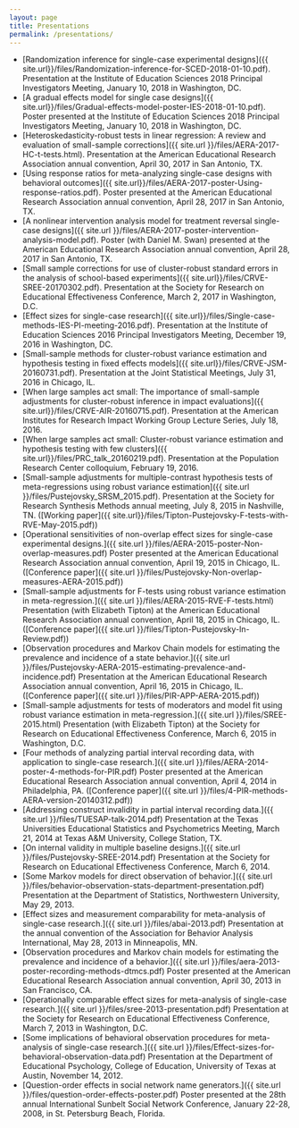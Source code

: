 ```yaml
---
layout: page
title: Presentations
permalink: /presentations/
---
```



* [Randomization inference for single-case experimental designs]({{ site.url}}/files/Randomization-inference-for-SCED-2018-01-10.pdf). Presentation at the Institute of Education Sciences 2018 Principal Investigators Meeting, January 10, 2018 in Washington, DC.
* [A gradual effects model for single case designs]({{ site.url}}/files/Gradual-effects-model-poster-IES-2018-01-10.pdf). Poster presented at the Institute of Education Sciences 2018 Principal Investigators Meeting, January 10, 2018 in Washington, DC.
* [Heteroskedasticity-robust tests in linear regression: A review and evaluation of small-sample corrections]({{ site.url }}/files/AERA-2017-HC-t-tests.html). Presentation at the American Educational Research Association annual convention, April 30, 2017 in San Antonio, TX.
* [Using response ratios for meta-analyzing single-case designs with behavioral outcomes]({{ site.url}}/files/AERA-2017-poster-Using-response-ratios.pdf). Poster presented at the American Educational Research Association annual convention, April 28, 2017 in San Antonio, TX. 
* [A nonlinear intervention analysis model for treatment reversal single-case designs]({{ site.url }}/files/AERA-2017-poster-intervention-analysis-model.pdf). Poster (with Daniel M. Swan) presented at the American Educational Research Association annual convention, April 28, 2017 in San Antonio, TX. 
* [Small sample corrections for use of cluster-robust standard errors in the analysis of school-based experiments]({{ site.url}}/files/CRVE-SREE-20170302.pdf). Presentation at the Society for Research on Educational Effectiveness Conference, March 2, 2017 in Washington, D.C.
* [Effect sizes for single-case research]({{ site.url}}/files/Single-case-methods-IES-PI-meeting-2016.pdf). Presentation at the Institute of Education Sciences 2016 Principal Investigators Meeting, December 19, 2016 in Washington, DC.
* [Small-sample methods for cluster-robust variance estimation and hypothesis testing in fixed effects models]({{ site.url}}/files/CRVE-JSM-20160731.pdf). Presentation at the Joint Statistical Meetings, July 31, 2016 in Chicago, IL.
* [When large samples act small: The importance of small-sample adjustments for cluster-robust inference in impact evaluations]({{ site.url}}/files/CRVE-AIR-20160715.pdf). Presentation at the American Institutes for Research Impact Working Group Lecture Series, July 18, 2016.
* [When large samples act small: Cluster-robust variance estimation and hypothesis testing with few clusters]({{ site.url}}/files/PRC_talk_20160219.pdf). Presentation at the Population Research Center colloquium, February 19, 2016.
* [Small-sample adjustments for multiple-contrast hypothesis tests of meta-regressions using robust variance estimation]({{ site.url }}/files/Pustejovsky_SRSM_2015.pdf). Presentation at the Society for Research Synthesis Methods annual meeting, July 8, 2015 in Nashville, TN. ([Working paper]({{ site.url}}/files/Tipton-Pustejovsky-F-tests-with-RVE-May-2015.pdf))
* [Operational sensitivities of non-overlap effect sizes for single-case experimental designs.]({{ site.url }}/files/AERA-2015-poster-Non-overlap-measures.pdf) Poster presented at the American Educational Research Association annual convention, April 19, 2015 in Chicago, IL. ([Conference paper]({{ site.url }}/files/Pustejovsky-Non-overlap-measures-AERA-2015.pdf))
* [Small-sample adjustments for F-tests using robust variance estimation in meta-regression.]({{ site.url }}/files/AERA-2015-RVE-F-tests.html) Presentation (with Elizabeth Tipton) at the American Educational Research Association annual convention, April 18, 2015 in Chicago, IL. ([Conference paper]({{ site.url }}/files/Tipton-Pustejovsky-In-Review.pdf))
* [Observation procedures and Markov Chain models for estimating the prevalence and incidence of a state behavior.]({{ site.url }}/files/Pustejovsky-AERA-2015-estimating-prevalence-and-incidence.pdf) Presentation at the American Educational Research Association annual convention, April 16, 2015 in Chicago, IL. ([Conference paper]({{ site.url }}/files/PIR-APP-AERA-2015.pdf))
* [Small-sample adjustments for tests of moderators and model fit using robust variance estimation in meta-regression.]({{ site.url }}/files/SREE-2015.html) Presentation (with Elizabeth Tipton) at the Society for Research on Educational Effectiveness Conference, March 6, 2015 in Washington, D.C.
* [Four methods of analyzing partial interval recording data, with application to single-case research.]({{ site.url }}/files/AERA-2014-poster-4-methods-for-PIR.pdf) Poster presented at the American Educational Research Association annual convention, April 4, 2014 in Philadelphia, PA. ([Conference paper]({{ site.url }}/files/4-PIR-methods-AERA-version-20140312.pdf))
* [Addressing construct invalidity in partial interval recording data.]({{ site.url }}/files/TUESAP-talk-2014.pdf) Presentation at the Texas Universities Educational Statistics and Psychometrics Meeting, March 21, 2014 at Texas A&M University, College Station, TX.
* [On internal validity in multiple baseline designs.]({{ site.url }}/files/Pustejovsky-SREE-2014.pdf) Presentation at the Society for Research on Educational Effectiveness Conference, March 6, 2014.
* [Some Markov models for direct observation of behavior.]({{ site.url }}/files/behavior-observation-stats-department-presentation.pdf) Presentation at the Department of Statistics, Northwestern University, May 29, 2013.
* [Effect sizes and measurement comparability for meta-analysis of single-case research.]({{ site.url }}/files/abai-2013.pdf) Presentation at the annual convention of the Association for Behavior Analysis International, May 28, 2013 in Minneapolis, MN.
* [Observation procedures and Markov chain models for estimating the prevalence and incidence of a behavior.]({{ site.url }}/files/aera-2013-poster-recording-methods-dtmcs.pdf) Poster presented at the American Educational Research Association annual convention, April 30, 2013 in San Francisco, CA.
* [Operationally comparable effect sizes for meta-analysis of single-case research.]({{ site.url }}/files/sree-2013-presentation.pdf) Presentation at the Society for Research on Educational Effectiveness Conference, March 7, 2013 in Washington, D.C.
* [Some implications of behavioral observation procedures for meta-analysis of single-case research.]({{ site.url }}/files/Effect-sizes-for-behavioral-observation-data.pdf) Presentation at the Department of Educational Psychology, College of Education, University of Texas at Austin, November 14, 2012.
* [Question-order effects in social network name generators.]({{ site.url }}/files/question-order-effects-poster.pdf) Poster presented at the 28th annual International Sunbelt Social Network Conference, January 22-28, 2008, in St. Petersburg Beach, Florida.

